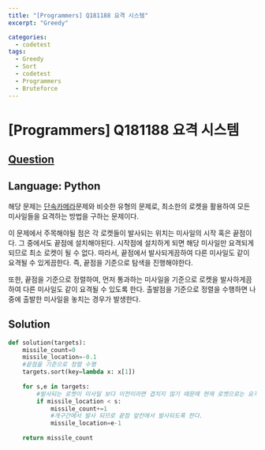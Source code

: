 ```yaml
---
title: "[Programmers] Q181188 요격 시스템"
excerpt: "Greedy"

categories:
  - codetest
tags:
  - Greedy
  - Sort
  - codetest
  - Programmers
  - Bruteforce
---
```

# [Programmers] Q181188 요격 시스템
## [Question](https://school.programmers.co.kr/learn/courses/30/lessons/181188?language=python3)
## Language: Python

해당 문제는 [단속카메라](https://school.programmers.co.kr/learn/courses/30/lessons/42884)문제와 비슷한 유형의 문제로, 최소한의 로켓을 활용하여 모든 미사일들을 요격하는 방법을 구하는 문제이다. 

이 문제에서 주목해야될 점은 각 로켓들이 발사되는 위치는 미사일의 시작 혹은 끝점이다. 그 중에서도 끝점에 설치해야된다. 시작점에 설치하게 되면 해당 미사일만 요격되게 되므로 최소 로켓이 될 수 없다. 따라서, 끝점에서 발사되게끔하여 다른 미사일도 같이 요격될 수 있게끔한다. 즉, 끝점을 기준으로 탐색을 진행해야한다.

또한, 끝점을 기준으로 정렬하여, 먼저 통과하는 미사일을 기준으로 로켓을 발사하게끔하여 다른 미사일도 같이 요격될 수 있도록 한다. 출발점을 기준으로 정렬을 수행하면 나중에 출발한 미사일을 놓치는 경우가 발생한다. 

## Solution

```python
def solution(targets):
    missile_count=0
    missile_location=-0.1
    #끝점을 기준으로 정렬 수행
    targets.sort(key=lambda x: x[1])
    
    for s,e in targets:
        #발사되는 로켓이 미사일 보다 이전이라면 겹치지 않기 때문에 현재 로켓으로는 요격이 불가능하므로 새로운 로켓을 추가한다.
        if missile_location < s:
            missile_count+=1
            #개구간에서 발사 되므로 끝점 앞칸에서 발사되도록 한다.
            missile_location=e-1
        
    return missile_count
```
